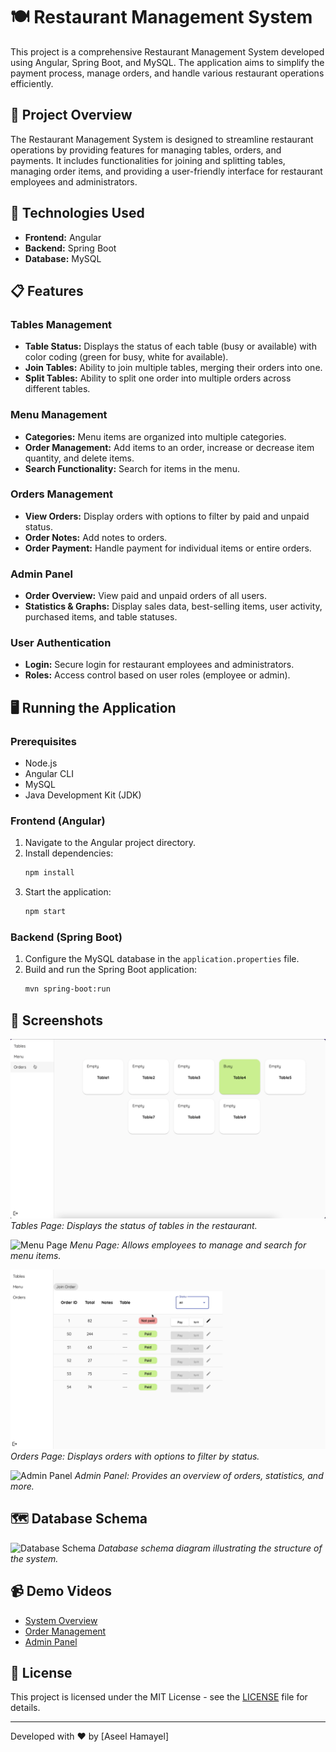 # 🍽️ Restaurant Management System

This project is a comprehensive Restaurant Management System developed using Angular, Spring Boot, and MySQL. The application aims to simplify the payment process, manage orders, and handle various restaurant operations efficiently.

## 🌟 Project Overview

The Restaurant Management System is designed to streamline restaurant operations by providing features for managing tables, orders, and payments. It includes functionalities for joining and splitting tables, managing order items, and providing a user-friendly interface for restaurant employees and administrators.

## 🚀 Technologies Used

- **Frontend:** Angular
- **Backend:** Spring Boot
- **Database:** MySQL

## 📋 Features

### Tables Management
- **Table Status:** Displays the status of each table (busy or available) with color coding (green for busy, white for available).
- **Join Tables:** Ability to join multiple tables, merging their orders into one.
- **Split Tables:** Ability to split one order into multiple orders across different tables.

### Menu Management
- **Categories:** Menu items are organized into multiple categories.
- **Order Management:** Add items to an order, increase or decrease item quantity, and delete items.
- **Search Functionality:** Search for items in the menu.

### Orders Management
- **View Orders:** Display orders with options to filter by paid and unpaid status.
- **Order Notes:** Add notes to orders.
- **Order Payment:** Handle payment for individual items or entire orders.

### Admin Panel
- **Order Overview:** View paid and unpaid orders of all users.
- **Statistics & Graphs:** Display sales data, best-selling items, user activity, purchased items, and table statuses.

### User Authentication
- **Login:** Secure login for restaurant employees and administrators.
- **Roles:** Access control based on user roles (employee or admin).

## 🖥️ Running the Application

### Prerequisites
- Node.js
- Angular CLI
- MySQL
- Java Development Kit (JDK)

### Frontend (Angular)
1. Navigate to the Angular project directory.
2. Install dependencies:
    ```bash
    npm install
    ```
3. Start the application:
    ```bash
    npm start
    ```

### Backend (Spring Boot)
1. Configure the MySQL database in the `application.properties` file.
2. Build and run the Spring Boot application:
    ```bash
    mvn spring-boot:run
    ```

## 📸 Screenshots

![Tables Page](images/TablesPage.png)
*Tables Page: Displays the status of tables in the restaurant.*

![Menu Page](images/MenuPage.png)
*Menu Page: Allows employees to manage and search for menu items.*

![Orders Page](images/OrdersPage.png)
*Orders Page: Displays orders with options to filter by status.*

![Admin Panel](path/to/admin-panel-image.png)
*Admin Panel: Provides an overview of orders, statistics, and more.*

## 🗺️ Database Schema

![Database Schema](path/to/database-schema-image.png)
*Database schema diagram illustrating the structure of the system.*

## 📹 Demo Videos

- [System Overview](path/to/system-overview-video.mp4)
- [Order Management](path/to/order-management-video.mp4)
- [Admin Panel](path/to/admin-panel-video.mp4)


## 📄 License

This project is licensed under the MIT License - see the [LICENSE](LICENSE) file for details.

---

Developed with ❤️ by [Aseel Hamayel]
